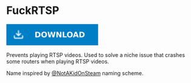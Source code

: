 # FuckRTSP

[![Download Latest FuckRTSP.dll](../.Resources/DownloadButtonEnabled.svg "Download Latest FuckRTSP.dll")](https://github.com/kafeijao/Kafe_CVR_Mods/releases/latest/download/FuckRTSP.dll)

Prevents playing RTSP videos. Used to solve a niche issue that crashes some routers when playing RTSP videos.

Name inspired by [@NotAKidOnSteam](https://github.com/NotAKidOnSteam) naming scheme.
